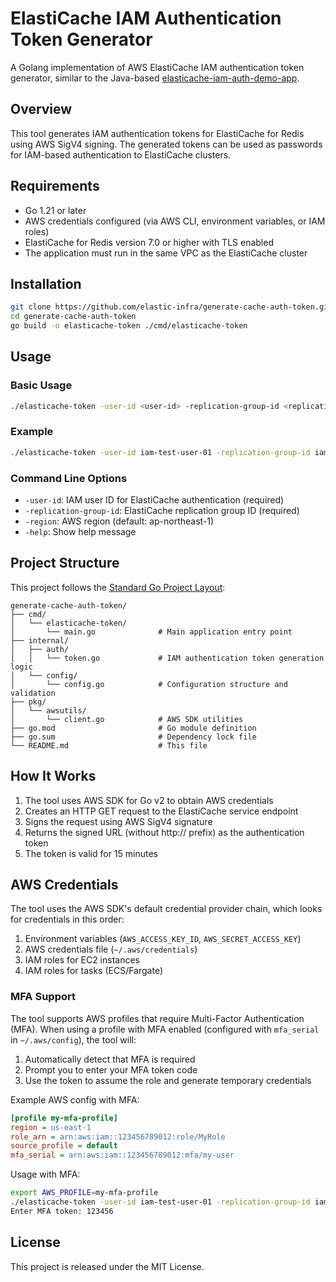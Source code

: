 # ElastiCache IAM Authentication Token Generator

A Golang implementation of AWS ElastiCache IAM authentication token generator, similar to the Java-based [elasticache-iam-auth-demo-app](https://github.com/aws-samples/elasticache-iam-auth-demo-app).

## Overview

This tool generates IAM authentication tokens for ElastiCache for Redis using AWS SigV4 signing. The generated tokens can be used as passwords for IAM-based authentication to ElastiCache clusters.

## Requirements

- Go 1.21 or later
- AWS credentials configured (via AWS CLI, environment variables, or IAM roles)
- ElastiCache for Redis version 7.0 or higher with TLS enabled
- The application must run in the same VPC as the ElastiCache cluster

## Installation

```bash
git clone https://github.com/elastic-infra/generate-cache-auth-token.git
cd generate-cache-auth-token
go build -o elasticache-token ./cmd/elasticache-token
```

## Usage

### Basic Usage

```bash
./elasticache-token -user-id <user-id> -replication-group-id <replication-group-id> -region <region>
```

### Example

```bash
./elasticache-token -user-id iam-test-user-01 -replication-group-id iam-test-rg-01 -region us-east-1
```

### Command Line Options

- `-user-id`: IAM user ID for ElastiCache authentication (required)
- `-replication-group-id`: ElastiCache replication group ID (required)
- `-region`: AWS region (default: ap-northeast-1)
- `-help`: Show help message

## Project Structure

This project follows the [Standard Go Project Layout](https://github.com/golang-standards/project-layout):

```
generate-cache-auth-token/
├── cmd/
│   └── elasticache-token/
│       └── main.go              # Main application entry point
├── internal/
│   ├── auth/
│   │   └── token.go             # IAM authentication token generation logic
│   └── config/
│       └── config.go            # Configuration structure and validation
├── pkg/
│   └── awsutils/
│       └── client.go            # AWS SDK utilities
├── go.mod                       # Go module definition
├── go.sum                       # Dependency lock file
└── README.md                    # This file
```

## How It Works

1. The tool uses AWS SDK for Go v2 to obtain AWS credentials
2. Creates an HTTP GET request to the ElastiCache service endpoint
3. Signs the request using AWS SigV4 signature
4. Returns the signed URL (without http:// prefix) as the authentication token
5. The token is valid for 15 minutes

## AWS Credentials

The tool uses the AWS SDK's default credential provider chain, which looks for credentials in this order:

1. Environment variables (`AWS_ACCESS_KEY_ID`, `AWS_SECRET_ACCESS_KEY`)
2. AWS credentials file (`~/.aws/credentials`)
3. IAM roles for EC2 instances
4. IAM roles for tasks (ECS/Fargate)

### MFA Support

The tool supports AWS profiles that require Multi-Factor Authentication (MFA). When using a profile with MFA enabled (configured with `mfa_serial` in `~/.aws/config`), the tool will:

1. Automatically detect that MFA is required
2. Prompt you to enter your MFA token code
3. Use the token to assume the role and generate temporary credentials

Example AWS config with MFA:

```ini
[profile my-mfa-profile]
region = us-east-1
role_arn = arn:aws:iam::123456789012:role/MyRole
source_profile = default
mfa_serial = arn:aws:iam::123456789012:mfa/my-user
```

Usage with MFA:

```bash
export AWS_PROFILE=my-mfa-profile
./elasticache-token -user-id iam-test-user-01 -replication-group-id iam-test-rg-01
Enter MFA token: 123456
```

## License

This project is released under the MIT License.
